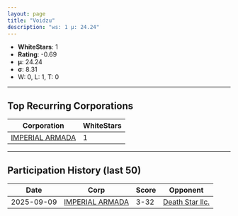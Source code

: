 ```yaml
---
layout: page
title: "Voidzu"
description: "ws: 1 μ: 24.24"
---
```

- **WhiteStars**: 1
- **Rating**: -0.69
- **μ**: 24.24  
- **σ**: 8.31
- W: 0, L: 1, T: 0

---

## Top Recurring Corporations

| Corporation | WhiteStars |
| --- | --- |
| [IMPERIAL ARMADA](https://ws.tsl.rocks/corp/54b8724d96e9c022ab2907e45bead9f5b45b02fca093dc0fe5827f14644b2663/) | 1 |

---

## Participation History (last 50)

| Date | Corp | Score | Opponent |
| --- | --- | --- | --- |
| 2025-09-09 | [IMPERIAL ARMADA](https://ws.tsl.rocks/corp/54b8724d96e9c022ab2907e45bead9f5b45b02fca093dc0fe5827f14644b2663/) | 3-32 | [Death Star llc\.](https://ws.tsl.rocks/corp/3dd4906939827fa7537a3e95f8d75948c06b75a98f3c4aab253ea79857d2ce81/) |